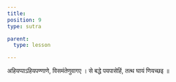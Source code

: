 ```yaml
---
title: 
position: 9
type: sutra

parent:
  type: lesson

---
```


अहियप्पाऽहियपण्णाणे, विसमंतेणुवागए ।
से बद्धे पयपासेहिं, तत्थ घायं णियच्छइ ॥